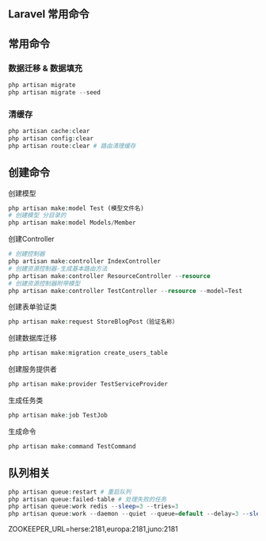 Laravel 常用命令
---
## 常用命令
### 数据迁移 & 数据填充
```php
php artisan migrate
php artisan migrate --seed
```

### 清缓存
```php
php artisan cache:clear
php artisan config:clear
php artisan route:clear # 路由清理缓存
```

## 创建命令
创建模型
```php
php artisan make:model Test (模型文件名)
# 创建模型 分目录的
php artisan make:model Models/Member
```

创建Controller
```php
# 创建控制器
php artisan make:controller IndexController
# 创建资源控制器-生成基本路由方法
php artisan make:controller ResourceController --resource
# 创建资源控制器附带模型
php artisan make:controller TestController --resource --model=Test
```

创建表单验证类
```php
php artisan make:request StoreBlogPost（验证名称）
```

创建数据库迁移
```php
php artisan make:migration create_users_table
```
创建服务提供者
```php
php artisan make:provider TestServiceProvider
```
生成任务类
```php
php artisan make:job TestJob
```
生成命令
```php
php artisan make:command TestCommand
```

## 队列相关
```php
php artisan queue:restart # 重启队列
php artisan queue:failed-table # 处理失败的任务
php artisan queue:work redis --sleep=3 --tries=3
php artisan queue:work --daemon --quiet --queue=default --delay=3 --sleep=3 --tries=3
```
ZOOKEEPER_URL=herse:2181,europa:2181,juno:2181
